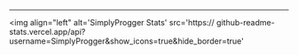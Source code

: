 ---

<img align="left" alt='SimplyProgger Stats' src='https://
github-readme-stats.vercel.app/api?username=SimplyProgger&show_icons=true&hide_border=true'